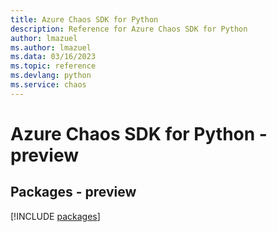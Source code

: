 ```yaml
---
title: Azure Chaos SDK for Python
description: Reference for Azure Chaos SDK for Python
author: lmazuel
ms.author: lmazuel
ms.data: 03/16/2023
ms.topic: reference
ms.devlang: python
ms.service: chaos
---
```

# Azure Chaos SDK for Python - preview
## Packages - preview
[!INCLUDE [packages](chaos-index.md)]